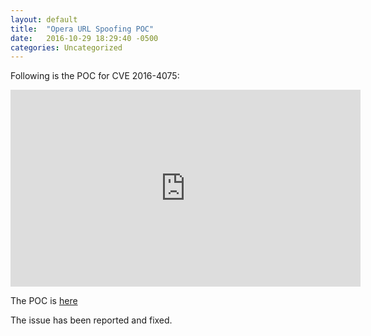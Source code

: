 ```yaml
---
layout: default
title:  "Opera URL Spoofing POC"
date:   2016-10-29 18:29:40 -0500
categories: Uncategorized
---
```

Following is the POC for CVE 2016-4075:

<iframe width="560" height="315" src="https://www.youtube.com/watch?v=ElZNFXySRCE&feature=youtu.be" frameborder="0" allow="accelerometer; autoplay; clipboard-write; encrypted-media; gyroscope; picture-in-picture" allowfullscreen></iframe>

The POC is [here](https://abhikafle.com.np/spoof.html)

The issue has been reported and fixed.